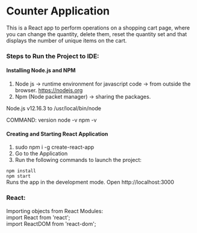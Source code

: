 # Counter Application

This is a React app to perform operations on a shopping cart page, where you can change the quantity, delete them,
reset the quantity set and that displays the number of unique items on the cart.

### Steps to Run the Project to IDE:

#### Installing  Node.js and NPM
1.	Node js -> runtime environment for javascript code -> from outside  the browser. https://nodejs.org
2.	Npm (Node packet manager) -> sharing the packages.

Node.js v12.16.3 to /usr/local/bin/node

COMMAND: version
node -v
npm -v

#### Creating and Starting React Application
1. sudo npm i -g create-react-app <app name>
2. Go to the Application
3. Run the following commands to launch the project:

`npm install`  
`npm start`  
Runs the app in the development mode.
Open http://localhost:3000


### React:
Importing objects from React Modules:   
import React from 'react';  
import ReactDOM from 'react-dom';
